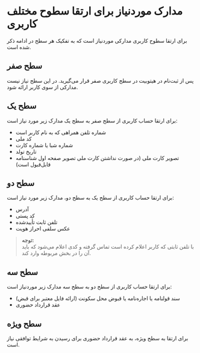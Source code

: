 # مدارک موردنیاز برای ارتقا سطوح مختلف کاربری
برای ارتقا سطوح کاربری  مدارکی موردنیاز است که به تفکیک هر سطح در ادامه ذکر شده است.<br>
## سطح صفر
پس از ثبت‌نام در هیتوبیت در سطح کاربری صفر قرار می‌گیرید. در این سطح نیاز نیست مدارکی از سوی کاربر ارائه شود.<br>
## سطح یک
برای ارتقا حساب کاربری از سطح صفر به سطح یک مدارک زیر مورد نیاز است:
- شماره تلفن همراهی که به نام کاربر است
- کد ملی
- شماره شبا یا شماره کارت
- تاریخ تولد
- تصویر کارت ملی (در صورت نداشتن کارت ملی تصویر صفحه اول شناسنامه قابل‌قبول است)
## سطح دو
برای ارتقا حساب کاربری از سطح یک به سطح دو، مدارک زیر مورد نیاز است:
- آدرس
- کد پستی
- تلفن ثابت تأییدشده
- عکس سلفی احراز هویت
>**توجه:**<br>
با تلفن ثابتی که کاربر اعلام کرده است تماس گرفته و کدی اعلام می‌شود که باید آن را در بخش مربوطه وارد کند.
## سطح سه
برای ارتقا حساب کاربری از سطح دو به سطح سه مدارک زیر موردنیاز است:
- سند قولنامه یا اجاره‌نامه یا قبوض محل سکونت (ارائه فایل معتبر برای قبض)
- عقد قرارداد حضوری
## سطح ویژه
برای ارتقا به سطح ویژه، به عقد قرارداد حضوری برای رسیدن به شرایط توافقی نیاز است.
